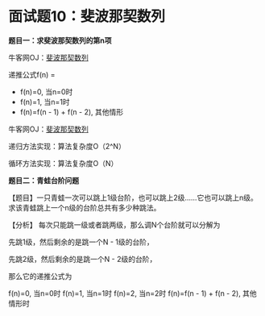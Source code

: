 # 面试题10：斐波那契数列



**题目一：求斐波那契数列的第n项**

牛客网OJ：[斐波那契数列](https://www.nowcoder.com/practice/c6c7742f5ba7442aada113136ddea0c3?tpId=13&tqId=11160&rp=1&ru=%2Fta%2Fcoding-interviews&qru=%2Fta%2Fcoding-interviews%2Fquestion-rankingg)



递推公式f(n) =​

- f(n)=0, 当n=0​时
- f(n)=1, 当n=1时
- f(n)=f(n - 1) + f(n - 2), 其他情形



牛客网OJ：[斐波那契数列](https://www.nowcoder.com/practice/c6c7742f5ba7442aada113136ddea0c3?tpId=13&tqId=11160&rp=1&ru=%2Fta%2Fcoding-interviews&qru=%2Fta%2Fcoding-interviews%2Fquestion-rankingg)



递归方法实现：算法复杂度O（2^N）

循环方法实现：算法复杂度O（N）









**题目二：青蛙台阶问题**

【题目】一只青蛙一次可以跳上1级台阶，也可以跳上2级……它也可以跳上n级。求该青蛙跳上一个n级的台阶总共有多少种跳法。

【分析】
每次只能跳一级或者跳两级，那么调N个台阶就可以分解为

先跳1级，然后剩余的是跳一个N - 1​级的台阶，

先跳2级，然后剩余的是跳一个N - 2​级的台阶，

那么它的递推公式为

f(n)=0, 当n=0时
f(n)=1, 当n=1时
f(n)=2, 当n=2时
f(n)=f(n - 1) + f(n - 2), 其他情形时

